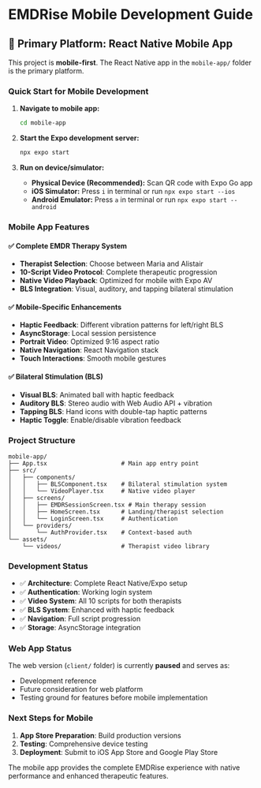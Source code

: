 # EMDRise Mobile Development Guide

## 🚀 Primary Platform: React Native Mobile App

This project is **mobile-first**. The React Native app in the `mobile-app/` folder is the primary platform.

### Quick Start for Mobile Development

1. **Navigate to mobile app:**
   ```bash
   cd mobile-app
   ```

2. **Start the Expo development server:**
   ```bash
   npx expo start
   ```

3. **Run on device/simulator:**
   - **Physical Device (Recommended):** Scan QR code with Expo Go app
   - **iOS Simulator:** Press `i` in terminal or run `npx expo start --ios`
   - **Android Emulator:** Press `a` in terminal or run `npx expo start --android`

### Mobile App Features

#### ✅ Complete EMDR Therapy System
- **Therapist Selection**: Choose between Maria and Alistair
- **10-Script Video Protocol**: Complete therapeutic progression
- **Native Video Playback**: Optimized for mobile with Expo AV
- **BLS Integration**: Visual, auditory, and tapping bilateral stimulation

#### ✅ Mobile-Specific Enhancements
- **Haptic Feedback**: Different vibration patterns for left/right BLS
- **AsyncStorage**: Local session persistence
- **Portrait Video**: Optimized 9:16 aspect ratio
- **Native Navigation**: React Navigation stack
- **Touch Interactions**: Smooth mobile gestures

#### ✅ Bilateral Stimulation (BLS)
- **Visual BLS**: Animated ball with haptic feedback
- **Auditory BLS**: Stereo audio with Web Audio API + vibration
- **Tapping BLS**: Hand icons with double-tap haptic patterns
- **Haptic Toggle**: Enable/disable vibration feedback

### Project Structure

```
mobile-app/
├── App.tsx                     # Main app entry point
├── src/
│   ├── components/
│   │   ├── BLSComponent.tsx    # Bilateral stimulation system
│   │   └── VideoPlayer.tsx     # Native video player
│   ├── screens/
│   │   ├── EMDRSessionScreen.tsx # Main therapy session
│   │   ├── HomeScreen.tsx      # Landing/therapist selection
│   │   └── LoginScreen.tsx     # Authentication
│   └── providers/
│       └── AuthProvider.tsx    # Context-based auth
└── assets/
    └── videos/                 # Therapist video library
```

### Development Status

- ✅ **Architecture**: Complete React Native/Expo setup
- ✅ **Authentication**: Working login system
- ✅ **Video System**: All 10 scripts for both therapists
- ✅ **BLS System**: Enhanced with haptic feedback
- ✅ **Navigation**: Full script progression
- ✅ **Storage**: AsyncStorage integration

### Web App Status

The web version (`client/` folder) is currently **paused** and serves as:
- Development reference
- Future consideration for web platform
- Testing ground for features before mobile implementation

### Next Steps for Mobile

1. **App Store Preparation**: Build production versions
2. **Testing**: Comprehensive device testing
3. **Deployment**: Submit to iOS App Store and Google Play Store

The mobile app provides the complete EMDRise experience with native performance and enhanced therapeutic features.